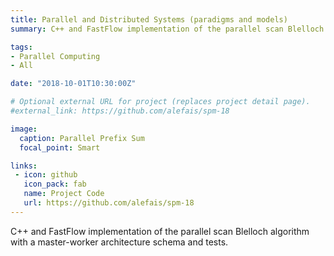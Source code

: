 ```yaml
---
title: Parallel and Distributed Systems (paradigms and models)
summary: C++ and FastFlow implementation of the parallel scan Blelloch algorithm with a master-worker architecture schema and tests.

tags: 
- Parallel Computing
- All

date: "2018-10-01T10:30:00Z"

# Optional external URL for project (replaces project detail page).
#external_link: https://github.com/alefais/spm-18

image:
  caption: Parallel Prefix Sum
  focal_point: Smart

links:
 - icon: github
   icon_pack: fab
   name: Project Code
   url: https://github.com/alefais/spm-18
---
```

C++ and FastFlow implementation of the parallel scan Blelloch algorithm with a master-worker architecture schema and tests.